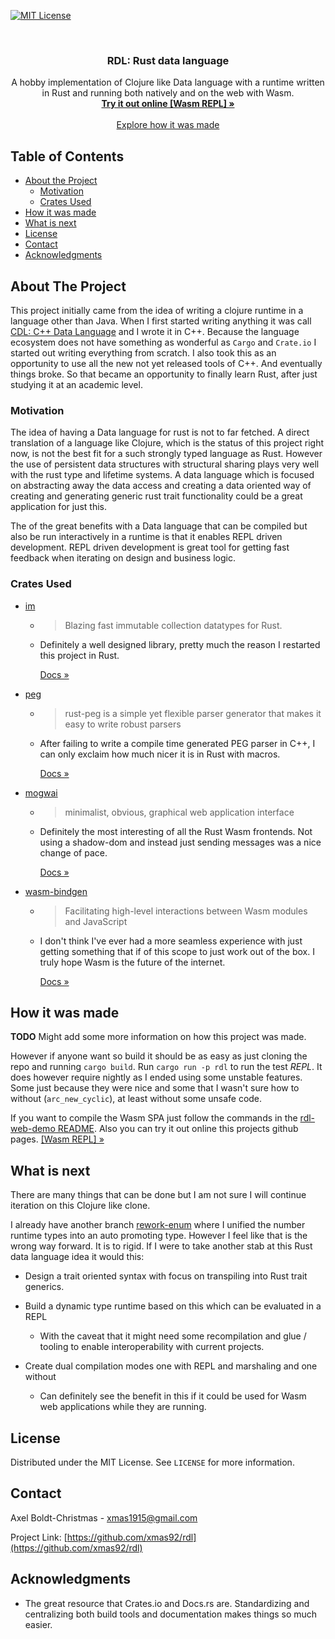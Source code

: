[![MIT License](https://img.shields.io/github/license/xmas92/rdl)](https://github.com/xmas92/rdl/blob/master/LICENSE)


<br />
<p align="center">
  <h3 align="center">RDL: Rust data language</h3>

  <p align="center">
    A hobby implementation of Clojure like Data language with a runtime written in Rust and running both natively and on the web with Wasm.
    <br />
    <a href="https://xmas92.github.io/rdl/"><strong> Try it out online [Wasm REPL] »</strong></a>
    <br />
    <br />
    <a href="#how-it-was-made">Explore how it was made</a>
  </p>
</p>

## Table of Contents

* [About the Project](#about-the-project)
  * [Motivation](#motivation)
  * [Crates Used](#crates-used)
* [How it was made](#how-it-was-made)
* [What is next](#what-is-next)
* [License](#license)
* [Contact](#contact)
* [Acknowledgments](#acknowledgments)

## About The Project

This project initially came from the idea of writing a clojure runtime in a language other than Java. When I first started writing anything it was call [CDL: C++ Data Language](https://github.com/xmas92/cdl) and I wrote it in C++. Because the language ecosystem does not have something as wonderful as `Cargo` and `Crate.io` I started out writing everything from scratch.
I also took this as an opportunity to use all the new not yet released tools of C++. And eventually things broke. So that became an opportunity to finally learn Rust, after just studying it at an academic level.

### Motivation

The idea of having a Data language for rust is not to far fetched. A direct translation of a language like Clojure, which is the status of this project right now, is not the best fit for a such strongly typed language as Rust. However the use of persistent data structures with structural sharing plays very well with the rust type and lifetime systems. A data language which is focused on abstracting away the data access and creating a data oriented way of creating and generating generic rust trait functionality could be a great application for just this.

The of the great benefits with a Data language that can be compiled but also be run interactively in a runtime is that it enables REPL driven development. REPL driven development is great tool for getting fast feedback when iterating on design and business logic.

### Crates Used

* [im](https://crates.io/crates/im)
  * >Blazing fast immutable collection datatypes for Rust.
  * Definitely a well designed library, pretty much the reason I restarted this project in Rust.

    [Docs »](http://immutable.rs/)
* [peg](https://crates.io/crates/peg)
  * >rust-peg is a simple yet flexible parser generator that makes it easy to write robust parsers
  * After failing to write a compile time generated PEG parser in C++, I can only exclaim how much nicer it is in Rust with macros.

    [Docs »](https://github.com/kevinmehall/rust-peg/blob/master/README.md#readme)
* [mogwai](https://crates.io/crates/mogwai)
  * >minimalist, obvious, graphical web application interface
  * Definitely the most interesting of all the Rust Wasm frontends. Not using a shadow-dom and instead just sending messages was a nice change of pace.

    [Docs »](https://docs.rs/mogwai/0.3.3)
* [wasm-bindgen](https://github.com/rustwasm/wasm-bindgen)
  * >Facilitating high-level interactions between Wasm modules and JavaScript
  * I don't think I've ever had a more seamless experience with just getting something that if of this scope to just work out of the box. I truly hope Wasm is the future of the internet.

    [Docs »](https://docs.platformio.org/en/latest/index.html)

## How it was made

**TODO** Might add some more information on how this project was made.

However if anyone want so build it should be as easy as just cloning the repo and running `cargo build`. Run `cargo run -p rdl` to run the test *REPL*. It does however require nightly as I ended using some unstable features. Some just because they were nice and some that I wasn't sure how to without (`arc_new_cyclic`), at least without some unsafe code.

If you want to compile the Wasm SPA just follow the commands in the [rdl-web-demo README](rdl-web-demo/README.md). Also you can try it out online this projects github pages.  [[Wasm REPL] »](https://xmas92.github.io/rdl/)

## What is next

There are many things that can be done but I am not sure I will continue iteration on this Clojure like clone.

I already have another branch [rework-enum](https://github.com/xmas92/rdl/tree/rework-enum) where I unified the number runtime types into an auto promoting type. However I feel like that is the wrong way forward. It is to rigid. If I were to take another stab at this Rust data language idea it would this:

* Design a trait oriented syntax with focus on transpiling into Rust trait generics.
* Build a dynamic type runtime based on this which can be evaluated in a REPL
  * With the caveat that it might need some recompilation and glue / tooling to enable interoperability with current projects.

* Create dual compilation modes one with REPL and marshaling and one without
  * Can definitely see the benefit in this if it could be used for Wasm web applications while they are running.

## License

Distributed under the MIT License. See `LICENSE` for more information.

## Contact

Axel Boldt-Christmas - xmas1915@gmail.com

Project Link: [https://github.com/xmas92/rdl](https://github.com/xmas92/rdl)

## Acknowledgments

* The great resource that Crates.io and Docs.rs are. Standardizing and centralizing both build tools and documentation makes things so much easier.